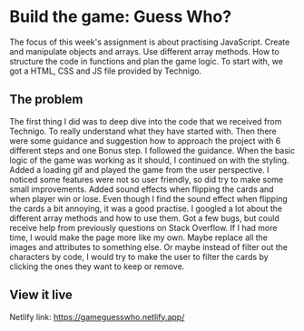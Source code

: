 # Build the game: Guess Who?

The focus of this week's assignment is about practising JavaScript.
Create and manipulate objects and arrays. Use different array methods. How to structure the code in functions and plan the game logic.
To start with, we got a HTML, CSS and JS file provided by Technigo.

## The problem

The first thing I did was to deep dive into the code that we received from Technigo. To really understand what they have started with.
Then there were some guidance and suggestion how to approach the project with 6 different steps and one Bonus step.
I followed the guidance. When the basic logic of the game was working as it should, I continued on with the styling. Added a loading gif and played the game from the user perspective. I noticed some features were not so user friendly, so did try to make some small improvements.
Added sound effects when flipping the cards and when player win or lose.
Even though I find the sound effect when flipping the cards a bit annoying, it was a good practise.
I googled a lot about the different array methods and how to use them. Got a few bugs, but could receive help from previously questions on Stack Overflow.
If I had more time, I would make the page more like my own. Maybe replace all the images and attributes to something else. Or maybe instead of filter out the characters by code, I would try to make the user to filter the cards by clicking the ones they want to keep or remove.

## View it live

Netlify link: https://gameguesswho.netlify.app/
